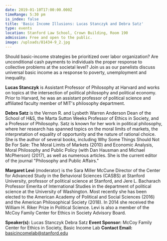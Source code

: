 ```yaml
---
date: 2019-01-10T17:00:00.000Z
timeRange: 5:30 pm
is_index: false
title: 'Basic Income Illusions: Lucas Stanczyk and Debra Satz'
type: events
location: Stanford Law School, Crown Building, Room 190
admission: Free and open to the public. 
image: /uploads/81434-9_2.jpg
---
```


Should basic-income strategies be prioritized over labor organization? Are unconditional cash payments to individuals the proper response to collective problems at the societal level? Join us as our panelists discuss universal basic income as a response to poverty, unemployment and inequality.

**Lucas Stanczyk** is Assistant Professor of Philosophy at Harvard and works on topics at the intersection of political philosophy and political economy. Prior to Harvard, he was an assistant professor of political science and affiliated faculty member of MIT's philosophy department.

**Debra Satz** is the Vernon R. and Lysbeth Warren Anderson Dean of the School of H&S, the Marta Sutton Weeks Professor of Ethics in Society, and a Professor of Philosophy. Satz is known for her work in political philosophy, where her research has spanned topics on the moral limits of markets, the interpretation of equality of opportunity and the nature of rational choice. She is the author of several books, including Why Some Things Should Not Be For Sale: The Moral Limits of Markets (2010) and Economic Analysis, Moral Philosophy and Public Policy (with Dan Hausman and Michael McPherson) (2017), as well as numerous articles. She is the current editor of the journal "Philosophy and Public Affairs."

**Margaret Levi** (moderator) is the Sara Miller McCune Director of the Center for Advanced Study in the Behavioral Sciences (CASBS) at Stanford University, professor of political science at Stanford, and Jere L. Bacharach Professor Emerita of International Studies in the department of political science at the University of Washington. Most recently she has been elected to the American Academy of Political and Social Sciences (2016) and the American Philosophical Society (2018). In 2014 she received the William H. Riker Prize in Political Science. Levi is also a member of the McCoy Family Center for Ethics in Society Advisory Board. 

**Speaker(s):** 
Lucas Stanczyk
Debra Satz
**Event Sponsor:** 
McCoy Family Center for Ethics in Society, Basic Income Lab
**Contact Email:** 
basicincomelab@stanford.edu